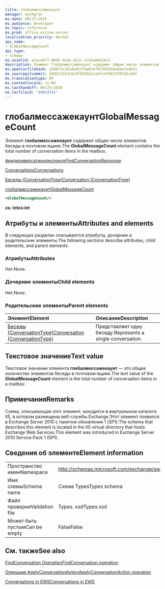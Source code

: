 ```yaml
---
title: глобалмессажекаунт
manager: sethgros
ms.date: 09/17/2015
ms.audience: Developer
ms.topic: reference
ms.prod: office-online-server
localization_priority: Normal
api_name:
- GlobalMessageCount
api_type:
- schema
ms.assetid: e2ac4677-9645-4a1e-911c-17a5a08e2b21
description: Элемент Глобалмессажекаунт содержит общее число элементов беседы в почтовом ящике.
ms.openlocfilehash: 2dd871c1614bd537aeb7e7bf362b56adae7e4b7a
ms.sourcegitcommit: 34041125dc8c5f993b21cebfc4f8b72f0fd2cb6f
ms.translationtype: MT
ms.contentlocale: ru-RU
ms.lasthandoff: 06/25/2018
ms.locfileid: "19833741"
---
```

# <a name="globalmessagecount"></a><span data-ttu-id="ae8b2-103">глобалмессажекаунт</span><span class="sxs-lookup"><span data-stu-id="ae8b2-103">GlobalMessageCount</span></span>

<span data-ttu-id="ae8b2-104">Элемент **глобалмессажекаунт** содержит общее число элементов беседы в почтовом ящике.</span><span class="sxs-lookup"><span data-stu-id="ae8b2-104">The **GlobalMessageCount** element contains the total number of conversation items in the mailbox.</span></span> 
  
[<span data-ttu-id="ae8b2-105">финдконверсатионреспонсе</span><span class="sxs-lookup"><span data-stu-id="ae8b2-105">FindConversationResponse</span></span>](findconversationresponse.md)
  
[<span data-ttu-id="ae8b2-106">Conversations</span><span class="sxs-lookup"><span data-stu-id="ae8b2-106">Conversations</span></span>](conversations-ex15websvcsotherref.md)
  
[<span data-ttu-id="ae8b2-107">Беседы (ConversationType)</span><span class="sxs-lookup"><span data-stu-id="ae8b2-107">Conversation (ConversationType)</span></span>](conversation-conversationtype.md)
  
[<span data-ttu-id="ae8b2-108">глобалмессажекаунт</span><span class="sxs-lookup"><span data-stu-id="ae8b2-108">GlobalMessageCount</span></span>](globalmessagecount.md)
  
```XML
<GlobalMessageCount/>
```

 <span data-ttu-id="ae8b2-109">**xs: int**</span><span class="sxs-lookup"><span data-stu-id="ae8b2-109">**xs:int**</span></span>
## <a name="attributes-and-elements"></a><span data-ttu-id="ae8b2-110">Атрибуты и элементы</span><span class="sxs-lookup"><span data-stu-id="ae8b2-110">Attributes and elements</span></span>

<span data-ttu-id="ae8b2-111">В следующих разделах описываются атрибуты, дочерние и родительские элементы.</span><span class="sxs-lookup"><span data-stu-id="ae8b2-111">The following sections describe attributes, child elements, and parent elements.</span></span>
  
### <a name="attributes"></a><span data-ttu-id="ae8b2-112">Атрибуты</span><span class="sxs-lookup"><span data-stu-id="ae8b2-112">Attributes</span></span>

<span data-ttu-id="ae8b2-113">Нет.</span><span class="sxs-lookup"><span data-stu-id="ae8b2-113">None.</span></span>
  
### <a name="child-elements"></a><span data-ttu-id="ae8b2-114">Дочерние элементы</span><span class="sxs-lookup"><span data-stu-id="ae8b2-114">Child elements</span></span>

<span data-ttu-id="ae8b2-115">Нет.</span><span class="sxs-lookup"><span data-stu-id="ae8b2-115">None.</span></span>
  
### <a name="parent-elements"></a><span data-ttu-id="ae8b2-116">Родительские элементы</span><span class="sxs-lookup"><span data-stu-id="ae8b2-116">Parent elements</span></span>

|<span data-ttu-id="ae8b2-117">**Элемент**</span><span class="sxs-lookup"><span data-stu-id="ae8b2-117">**Element**</span></span>|<span data-ttu-id="ae8b2-118">**Описание**</span><span class="sxs-lookup"><span data-stu-id="ae8b2-118">**Description**</span></span>|
|:-----|:-----|
|[<span data-ttu-id="ae8b2-119">Беседы (ConversationType)</span><span class="sxs-lookup"><span data-stu-id="ae8b2-119">Conversation (ConversationType)</span></span>](conversation-conversationtype.md) <br/> |<span data-ttu-id="ae8b2-120">Представляет одну беседу.</span><span class="sxs-lookup"><span data-stu-id="ae8b2-120">Represents a single conversation.</span></span>  <br/> |
   
## <a name="text-value"></a><span data-ttu-id="ae8b2-121">Текстовое значение</span><span class="sxs-lookup"><span data-stu-id="ae8b2-121">Text value</span></span>

<span data-ttu-id="ae8b2-122">Текстовое значение элемента **глобалмессажекаунт** — это общее количество элементов беседы в почтовом ящике.</span><span class="sxs-lookup"><span data-stu-id="ae8b2-122">The text value of the **GlobalMessageCount** element is the total number of conversation items in a mailbox.</span></span> 
  
## <a name="remarks"></a><span data-ttu-id="ae8b2-123">Примечания</span><span class="sxs-lookup"><span data-stu-id="ae8b2-123">Remarks</span></span>

<span data-ttu-id="ae8b2-124">Схема, описывающая этот элемент, находится в виртуальном каталоге IIS, в котором размещены веб-службы Exchange.Этот элемент появился в Exchange Server 2010 с пакетом обновления 1 (SP1).</span><span class="sxs-lookup"><span data-stu-id="ae8b2-124">The schema that describes this element is located in the IIS virtual directory that hosts Exchange Web Services.This element was introduced in Exchange Server 2010 Service Pack 1 (SP1).</span></span>
  
## <a name="element-information"></a><span data-ttu-id="ae8b2-125">Сведения об элементе</span><span class="sxs-lookup"><span data-stu-id="ae8b2-125">Element information</span></span>

|||
|:-----|:-----|
|<span data-ttu-id="ae8b2-126">Пространство имен</span><span class="sxs-lookup"><span data-stu-id="ae8b2-126">Namespace</span></span>  <br/> |http://schemas.microsoft.com/exchange/services/2006/types  <br/> |
|<span data-ttu-id="ae8b2-127">Имя схемы</span><span class="sxs-lookup"><span data-stu-id="ae8b2-127">Schema name</span></span>  <br/> |<span data-ttu-id="ae8b2-128">Схема Types</span><span class="sxs-lookup"><span data-stu-id="ae8b2-128">Types schema</span></span>  <br/> |
|<span data-ttu-id="ae8b2-129">Файл проверки</span><span class="sxs-lookup"><span data-stu-id="ae8b2-129">Validation file</span></span>  <br/> |<span data-ttu-id="ae8b2-130">Types. xsd</span><span class="sxs-lookup"><span data-stu-id="ae8b2-130">Types.xsd</span></span>  <br/> |
|<span data-ttu-id="ae8b2-131">Может быть пустым</span><span class="sxs-lookup"><span data-stu-id="ae8b2-131">Can be empty</span></span>  <br/> |<span data-ttu-id="ae8b2-132">False</span><span class="sxs-lookup"><span data-stu-id="ae8b2-132">False</span></span>  <br/> |
   
## <a name="see-also"></a><span data-ttu-id="ae8b2-133">См. также</span><span class="sxs-lookup"><span data-stu-id="ae8b2-133">See also</span></span>



[<span data-ttu-id="ae8b2-134">FindConversation Operation</span><span class="sxs-lookup"><span data-stu-id="ae8b2-134">FindConversation operation</span></span>](findconversation-operation.md)
  
[<span data-ttu-id="ae8b2-135">Операция ApplyConversationAction</span><span class="sxs-lookup"><span data-stu-id="ae8b2-135">ApplyConversationAction operation</span></span>](applyconversationaction-operation.md)


[<span data-ttu-id="ae8b2-136">Conversations in EWS</span><span class="sxs-lookup"><span data-stu-id="ae8b2-136">Conversations in EWS</span></span>](http://msdn.microsoft.com/library/91e64629-db6c-4c94-9dcb-d386232e8467%28Office.15%29.aspx)

